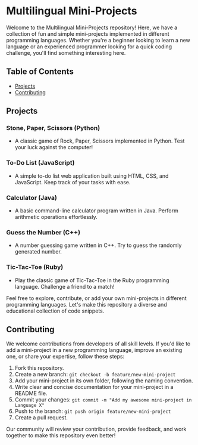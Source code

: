 # Multilingual Mini-Projects

Welcome to the Multilingual Mini-Projects repository! Here, we have a collection of fun and simple mini-projects implemented in different programming languages. Whether you're a beginner looking to learn a new language or an experienced programmer looking for a quick coding challenge, you'll find something interesting here.

## Table of Contents

- [Projects](#projects)
- [Contributing](#contributing)

## Projects

### Stone, Paper, Scissors (Python)
- A classic game of Rock, Paper, Scissors implemented in Python. Test your luck against the computer!

### To-Do List (JavaScript)
- A simple to-do list web application built using HTML, CSS, and JavaScript. Keep track of your tasks with ease.

### Calculator (Java)
- A basic command-line calculator program written in Java. Perform arithmetic operations effortlessly.

### Guess the Number (C++)
- A number guessing game written in C++. Try to guess the randomly generated number.

### Tic-Tac-Toe (Ruby)
- Play the classic game of Tic-Tac-Toe in the Ruby programming language. Challenge a friend to a match!

Feel free to explore, contribute, or add your own mini-projects in different programming languages. Let's make this repository a diverse and educational collection of code snippets.

## Contributing

We welcome contributions from developers of all skill levels. If you'd like to add a mini-project in a new programming language, improve an existing one, or share your expertise, follow these steps:

1. Fork this repository.
2. Create a new branch: `git checkout -b feature/new-mini-project`
3. Add your mini-project in its own folder, following the naming convention.
4. Write clear and concise documentation for your mini-project in a README file.
5. Commit your changes: `git commit -m "Add my awesome mini-project in Language X"`
6. Push to the branch: `git push origin feature/new-mini-project`
7. Create a pull request.

Our community will review your contribution, provide feedback, and work together to make this repository even better!

